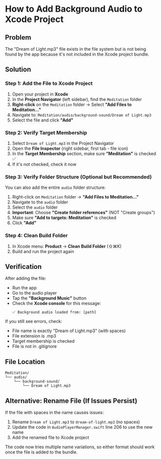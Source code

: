 # How to Add Background Audio to Xcode Project

## Problem
The "Dream of Light.mp3" file exists in the file system but is not being found by the app because it's not included in the Xcode project bundle.

## Solution

### Step 1: Add the File to Xcode Project
1. Open your project in **Xcode**
2. In the **Project Navigator** (left sidebar), find the `Meditation` folder
3. **Right-click** on the `Meditation` folder → Select **"Add Files to Meditation..."**
4. Navigate to: `Meditation/audio/background-sound/Dream of Light.mp3`
5. Select the file and click **"Add"**

### Step 2: Verify Target Membership
1. Select `Dream of Light.mp3` in the Project Navigator
2. Open the **File Inspector** (right sidebar, first tab - file icon)
3. In the **Target Membership** section, make sure **"Meditation"** is checked ✅
4. If it's not checked, check it now

### Step 3: Verify Folder Structure (Optional but Recommended)
You can also add the entire `audio` folder structure:
1. Right-click on `Meditation` folder → **"Add Files to Meditation..."**
2. Navigate to the `audio` folder
3. Select the `audio` folder
4. **Important**: Choose **"Create folder references"** (NOT "Create groups")
5. Make sure **"Add to targets: Meditation"** is checked
6. Click **"Add"**

### Step 4: Clean Build Folder
1. In Xcode menu: **Product** → **Clean Build Folder** (⇧⌘K)
2. Build and run the project again

## Verification
After adding the file:
- Run the app
- Go to the audio player
- Tap the **"Background Music"** button
- Check the **Xcode console** for this message:
  ```
  ✅ Background audio loaded from: [path]
  ```

If you still see errors, check:
- File name is exactly "Dream of Light.mp3" (with spaces)
- File extension is .mp3
- Target membership is checked
- File is not in .gitignore

## File Location
```
Meditation/
└── audio/
    └── background-sound/
        └── Dream of Light.mp3
```

## Alternative: Rename File (If Issues Persist)
If the file with spaces in the name causes issues:
1. Rename `Dream of Light.mp3` to `dream-of-light.mp3` (no spaces)
2. Update the code in `AudioPlayerManager.swift` line 206 to use the new name
3. Add the renamed file to Xcode project

The code now tries multiple name variations, so either format should work once the file is added to the bundle.
